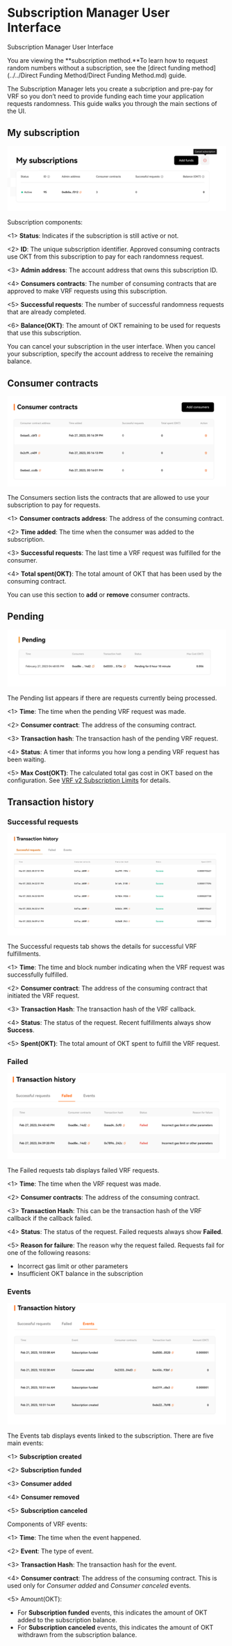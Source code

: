 
# Subscription Manager User Interface

Subscription Manager User Interface

You are viewing the **subscription method.**To learn how to request random numbers without a subscription, see the [direct funding method](../../Direct Funding Method/Direct Funding Method.md) guide.

The Subscription Manager lets you create a subcription and pre-pay for VRF so you don’t need to provide funding each time your application requests randomness. This guide walks you through the main sections of the UI.

## **My subscription**

![img](../../img/photoOne.png)

Subscription components:

<1> **Status**: Indicates if the subscription is still active or not.

<2> **ID**: The unique subscription identifier. Approved consuming contracts use OKT from this subscription to pay for each randomness request.

<3> **Admin address**: The account address that owns this subscription ID.

<4> **Consumers contracts**: The number of consuming contracts that are approved to make VRF requests using this subscription.

<5> **Successful requests**: The number of successful randomness requests that are already completed.

<6> **Balance(OKT)**: The amount of OKT remaining to be used for requests that use this subscription.

You can cancel your subscription in the user interface. When you cancel your subscription, specify the account address to receive the remaining balance. 

## Consumer contracts

![img](../../img/photoTwo.png)

The Consumers section lists the contracts that are allowed to use your subscription to pay for requests.

<1> **Consumer contracts address**: The address of the consuming contract.

<2> **Time added**: The time when the consumer was added to the subscription.

<3> **Successful requests**: The last time a VRF request was fulfilled for the consumer.

<4> **Total spent(OKT)**: The total amount of OKT that has been used by the consuming contract.


You can use this section to **add** or **remove** consumer contracts.

## Pending

![img](../../img/phtotThree.png)

The Pending list appears if there are requests currently being processed.

<1> **Time**: The time when the pending VRF request was made.

<2> **Consumer contract**: The address of the consuming contract.

<3> **Transaction hash**: The transaction hash of the pending VRF request.

<4> **Status**: A timer that informs you how long a pending VRF request has been waiting.

<5> **Max Cost(OKT)**: The calculated total gas cost in OKT based on the configuration. See [VRF v2 Subscription Limits](../SubScription.md) for details.

## Transaction history

### Successful requests

![img](../../img/photoFour.png)

The Successful requests tab shows the details for successful VRF fulfillments.

<1> **Time**: The time and block number indicating when the VRF request was successfully fulfilled.

<2> **Consumer contract**: The address of the consuming contract that initiated the VRF request.

<3> **Transaction Hash**: The transaction hash of the VRF callback.

<4> **Status**: The status of the request. Recent fulfillments always show **Success**.

<5> **Spent(OKT)**: The total amount of OKT spent to fulfill the VRF request.

### Failed

![img](../../img/phtotFive.png)

The Failed requests tab displays failed VRF requests.

<1> **Time**: The time when the VRF request was made.

<2> **Consumer contracts**: The address of the consuming contract.

<3> **Transaction Hash**: This can be the transaction hash of the VRF callback if the callback failed.

<4> **Status**: The status of the request. Failed requests always show **Failed**.

<5> **Reason for failure**: The reason why the request failed. Requests fail for one of the following reasons:

- Incorrect gas limit or other parameters
- Insufficient OKT balance in the subscription

### Events

![img](../../img/phtotSix.png)

The Events tab displays events linked to the subscription. There are five main events:

<1> **Subscription created**

<2> **Subscription funded**

<3> **Consumer added**

<4> **Consumer removed**

<5> **Subscription canceled**


Components of VRF events:

<1> **Time**: The time when the event happened.

<2> **Event**: The type of event.

<3> **Transaction Hash**: The transaction hash for the event.

<4> **Consumer contract**: The address of the consuming contract. This is used only for *Consumer added* and *Consumer canceled* events.

<5> Amount(OKT):

- For **Subscription funded** events, this indicates the amount of OKT added to the subscription balance.
- For **Subscription canceled** events, this indicates the amount of OKT withdrawn from the subscription balance.



